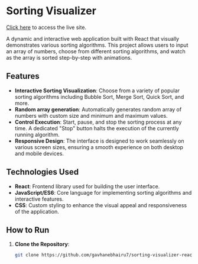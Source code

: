# Sorting Visualizer

[Click here](https://gavhanebhairu7.github.io/sorting-visualizer-react/) to access the live site.

A dynamic and interactive web application built with React that visually demonstrates various sorting algorithms. This project allows users to input an array of numbers, choose from different sorting algorithms, and watch as the array is sorted step-by-step with animations.


## Features

- **Interactive Sorting Visualization**: Choose from a variety of popular sorting algorithms including Bubble Sort, Merge Sort, Quick Sort, and more.
- **Random array generation**: Automatically generates random array of numbers with custom size and minimum and maximum values.
- **Control Execution**: Start, pause, and stop the sorting process at any time. A dedicated "Stop" button halts the execution of the currently running algorithm.
- **Responsive Design**: The interface is designed to work seamlessly on various screen sizes, ensuring a smooth experience on both desktop and mobile devices.

## Technologies Used

- **React**: Frontend library used for building the user interface.
- **JavaScript/ES6**: Core language for implementing sorting algorithms and interactive features.
- **CSS**: Custom styling to enhance the visual appeal and responsiveness of the application.

## How to Run

1. **Clone the Repository**:
   ```bash
   git clone https://github.com/gavhanebhairu7/sorting-visualizer-react.git
